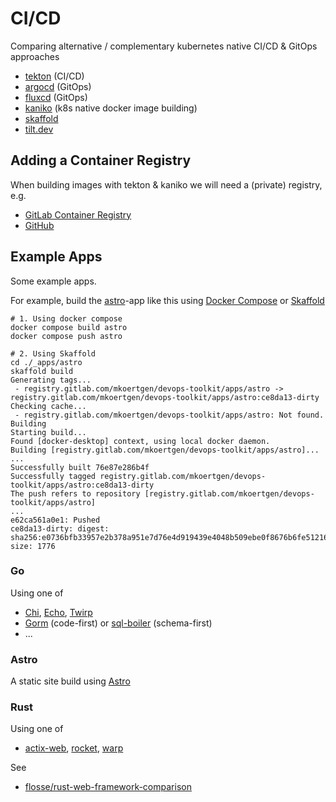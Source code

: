 # CI/CD

Comparing alternative / complementary kubernetes native CI/CD & GitOps approaches

- [tekton](https://tekton.dev/) (CI/CD)
- [argocd](https://argo-cd.readthedocs.io/en/stable/) (GitOps)
- [fluxcd](https://fluxcd.io/) (GitOps)
- [kaniko](https://github.com/GoogleContainerTools/kaniko) (k8s native docker image building)
- [skaffold](https://skaffold.dev/)
- [tilt.dev](https://tilt.dev/)

## Adding a Container Registry

When building images with tekton & kaniko we will need a (private) registry, e.g.

- [GitLab Container Registry](https://docs.gitlab.com/ee/user/packages/container_registry/)
- [GitHub](https://docs.github.com/en/packages/working-with-a-github-packages-registry/working-with-the-container-registry)

## Example Apps

Some example apps.

For example, build the [astro](#astro)-app like this using [Docker Compose](https://docs.docker.com/compose/) or [Skaffold](https://skaffold.dev/)

```shell
# 1. Using docker compose
docker compose build astro
docker compose push astro

# 2. Using Skaffold
cd ./_apps/astro
skaffold build
Generating tags...
 - registry.gitlab.com/mkoertgen/devops-toolkit/apps/astro -> registry.gitlab.com/mkoertgen/devops-toolkit/apps/astro:ce8da13-dirty
Checking cache...
 - registry.gitlab.com/mkoertgen/devops-toolkit/apps/astro: Not found. Building
Starting build...
Found [docker-desktop] context, using local docker daemon.
Building [registry.gitlab.com/mkoertgen/devops-toolkit/apps/astro]...
...
Successfully built 76e87e286b4f
Successfully tagged registry.gitlab.com/mkoertgen/devops-toolkit/apps/astro:ce8da13-dirty
The push refers to repository [registry.gitlab.com/mkoertgen/devops-toolkit/apps/astro]
...
e62ca561a0e1: Pushed
ce8da13-dirty: digest: sha256:e0736bfb33957e2b378a951e7d76e4d919439e4048b509ebe0f8676b6fe51216 size: 1776
```

### Go

Using one of

- [Chi](https://github.com/go-chi/chi), [Echo](https://github.com/labstack/echo), [Twirp](https://github.com/twitchtv/twirp)
- [Gorm](https://github.com/go-gorm/gorm) (code-first) or [sql-boiler](https://github.com/volatiletech/sqlboiler) (schema-first)
- ...

### Astro

A static site build using [Astro](https://astro.build/)

### Rust

Using one of

- [actix-web](https://github.com/actix/actix-web), [rocket](https://github.com/SergioBenitez/rocket), [warp](https://github.com/seanmonstar/warp)

See

- [flosse/rust-web-framework-comparison](https://github.com/flosse/rust-web-framework-comparison)
